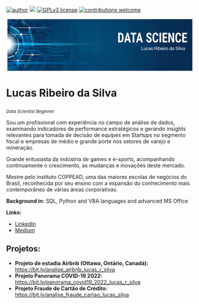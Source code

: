 [![author](https://img.shields.io/badge/author-lucasrs-blue.svg)](https://www.linkedin.com/in/lucas-ribeiro-silva/) [![](https://img.shields.io/badge/python-3.7+-black.svg)](https://www.python.org/downloads/release/python-365/) [![GPLv3 license](https://img.shields.io/badge/License-GPLv3-white.svg)](http://perso.crans.org/besson/LICENSE.html) [![contributions welcome](https://img.shields.io/badge/contributions-welcome-yellow.svg?style=flat)](https://github.com/Lucas-Silva-R/data_science_projects/issues)

<p align="center">
  <img src="banner_lrs2.png" >
</p>

# Lucas Ribeiro da Silva
<sub>*Data Scientist Beginner*</sub>

Sou um profissional com experiência no campo de análise de dados, examinando indicadores de performance estratégicos e gerando insights relevantes para tomada de decisão de equipes em Startups no segmento fiscal e empresas de médio e grande porte nos setores de varejo e mineração.

Grande entusiasta da indústria de games e e-sports, acompanhando continuamente o crescimento, as mudanças e inovações deste mercado.

Mestre pelo instituto COPPEAD, uma das maiores escolas de negócios do Brasil, reconhecida por seu ensino com a expansão do conhecimento mais contemporâneo de várias áreas corporativas.


**Background in:** SQL, Python and VBA languages and advanced MS Office

**Links:**
* [LinkedIn](https://www.linkedin.com/in/lucas-ribeiro-silva/)
* [Medium](https://medium.com/@lucasrsilva1996)


## Projetos:

* **Projeto de estadia Airbnb (Ottawa, Ontário, Canadá):** https://bit.ly/analise_airbnb_lucas_r_silva
* **Projeto Panorama COVID-19 2022:** https://bit.ly/panorama_covid19_2022_lucas_r_silva
* **Projeto Fraude de Cartão de Crédito:** https://bit.ly/analise_fraude_cartao_lucas_silva

